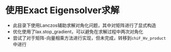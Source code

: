 # 使用Exact Eigensolver求解

- 此目录下使用Lanczos辅助求解对角化问题，其中对矩阵进行了显式构造
- 优化使用了lax.stop_gradient，可以避免在求解过程中两次对角化
- 尝试了对于矩阵-向量相乘方法进行实现，但未完成，转移到```chiF_Hv_product```中进行

